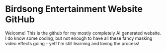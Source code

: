 # Birdsong Entertainment Website GitHub

Welcome! This is the github for my mostly completely AI generated website. I do know some coding, but not enough to have all these fancy masking video effects going - yet! I'm still learning and loving the process!
